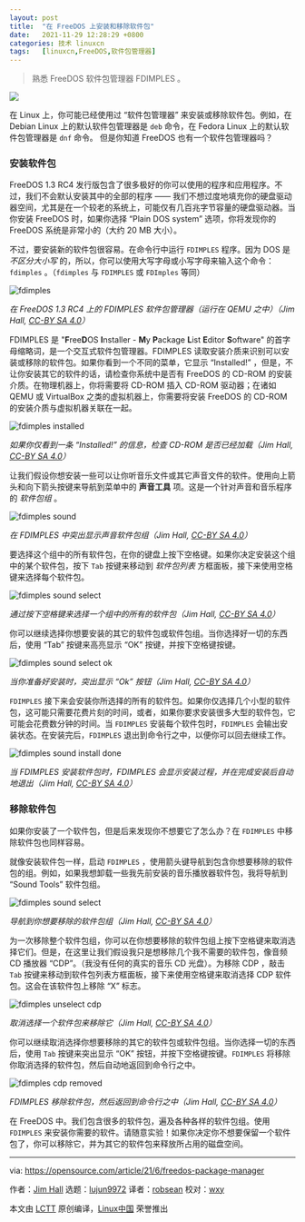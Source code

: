 ```yaml
---
layout: post
title:	"在 FreeDOS 上安装和移除软件包"
date:	2021-11-29 12:28:29 +0800 
categories:	技术 linuxcn 
tags:	[linuxcn,FreeDOS,软件包管理器]
---
```




> 
> 熟悉 FreeDOS 软件包管理器 FDIMPLES 。
> 
> 
> 


![](/Asserts/Images//attachment/album/202111/29/122823yhv0mg03v3mhr0cc.jpg)


在 Linux 上，你可能已经使用过 “软件包管理器” 来安装或移除软件包。例如，在 Debian Linux 上的默认软件包管理器是 `deb` 命令，在 Fedora Linux 上的默认软件包管理器是 `dnf` 命令。 但是你知道 FreeDOS 也有一个软件包管理器吗？


### 安装软件包


FreeDOS 1.3 RC4 发行版包含了很多极好的你可以使用的程序和应用程序。不过，我们不会默认安装其中的全部的程序 —— 我们不想过度地填充你的硬盘驱动器空间，尤其是在一个较老的系统上，可能仅有几百兆字节容量的硬盘驱动器。当你安装 FreeDOS 时，如果你选择 “Plain DOS system” 选项，你将发现你的 FreeDOS 系统是非常小的（大约 20 MB 大小）。


不过，要安装新的软件包很容易。在命令行中运行 `FDIMPLES` 程序。因为 DOS 是 *不区分大小写* 的，所以，你可以使用大写字母或小写字母来输入这个命令： `fdimples` 。（`fdimples` 与 `FDIMPLES` 或 `FDImples` 等同）


![fdimples](/Asserts/Images//attachment/album/202111/29/122831r9jpp49pxpccz1pe.png)


*在 FreeDOS 1.3 RC4 上的 FDIMPLES 软件包管理器（运行在 QEMU 之中）（Jim Hall, [CC-BY SA 4.0](https://creativecommons.org/licenses/by-sa/4.0/)）*


FDIMPLES 是 "**F**ree**D**OS **I**nstaller - **M**y **P**ackage **L**ist **E**ditor **S**oftware" 的首字母缩略词，是一个交互式软件包管理器。FDIMPLES 读取安装介质来识别可以安装或移除的软件包。如果你看到一个不同的菜单，它显示 “Installed!” ，但是，不让你安装其它的软件的话，请检查你系统中是否有 FreeDOS 的 CD-ROM 的安装介质。在物理机器上，你将需要将 CD-ROM 插入 CD-ROM 驱动器；在诸如 QEMU 或 VirtualBox 之类的虚拟机器上，你需要将安装 FreeDOS 的 CD-ROM 的安装介质与虚拟机器关联在一起。


![fdimples installed](/Asserts/Images//attachment/album/202111/29/122832zsm9z0r8a855i806.png)


*如果你仅看到一条 “Installed!” 的信息，检查 CD-ROM 是否已经加载（Jim Hall, [CC-BY SA 4.0](https://creativecommons.org/licenses/by-sa/4.0/)）*


让我们假设你想安装一些可以让你听音乐文件或其它声音文件的软件。使用向上箭头和向下箭头按键来导航到菜单中的 **声音工具** 项。这是一个针对声音和音乐程序的 *软件包组* 。


![fdimples sound](/Asserts/Images//attachment/album/202111/29/122832a0tto6k058o1582k.png)


*在 FDIMPLES 中突出显示声音软件包组（Jim Hall, [CC-BY SA 4.0](https://creativecommons.org/licenses/by-sa/4.0/)）*


要选择这个组中的所有软件包，在你的键盘上按下空格键。如果你决定安装这个组中的某个软件包，按下 `Tab` 按键来移动到 *软件包列表* 方框面板，接下来使用空格键来选择每个软件包。


![fdimples sound select](/Asserts/Images//attachment/album/202111/29/122832elapbes6e8g6lgos.png)


*通过按下空格键来选择一个组中的所有的软件包（Jim Hall, [CC-BY SA 4.0](https://creativecommons.org/licenses/by-sa/4.0/)）*


你可以继续选择你想要安装的其它的软件包或软件包组。当你选择好一切的东西后，使用 “Tab” 按键来高亮显示 “OK” 按键，并按下空格键按键。


![fdimples sound select ok](/Asserts/Images//attachment/album/202111/29/122833h2haav0lh7ie1irr.png)


*当你准备好安装时，突出显示 “Ok” 按钮（Jim Hall, [CC-BY SA 4.0](https://creativecommons.org/licenses/by-sa/4.0/)）*


`FDIMPLES` 接下来会安装你所选择的所有的软件包。如果你仅选择几个小型的软件包，这可能只需要花费片刻的时间，或者，如果你要求安装很多大型的软件包，它可能会花费数分钟的时间。当 `FDIMPLES` 安装每个软件包时，`FDIMPLES` 会输出安装状态。在安装完后，`FDIMPLES` 退出到命令行之中，以便你可以回去继续工作。


![fdimples sound install done](/Asserts/Images//attachment/album/202111/29/122833o7ss2mzejeeqblc5.png)


*当 FDIMPLES 安装软件包时，FDIMPLES 会显示安装过程，并在完成安装后自动地退出（Jim Hall, [CC-BY SA 4.0](https://creativecommons.org/licenses/by-sa/4.0/)）*


### 移除软件包


如果你安装了一个软件包，但是后来发现你不想要它了怎么办？在 `FDIMPLES` 中移除软件包也同样容易。


就像安装软件包一样，启动 `FDIMPLES` ，使用箭头键导航到包含你想要移除的软件包的组。例如，如果我想卸载一些我先前安装的音乐播放器软件包，我将导航到 “Sound Tools” 软件包组。


![fdimples sound select](/Asserts/Images//attachment/album/202111/29/122833qz6922ohv5so5935.png)


*导航到你想要移除的软件包组（Jim Hall, [CC-BY SA 4.0](https://creativecommons.org/licenses/by-sa/4.0/)）*


为一次移除整个软件包组，你可以在你想要移除的软件包组上按下空格键来取消选择它们。但是，在这里让我们假设我只是想移除几个我不需要的软件包，像音频 CD 播放器 “CDP”。（我没有任何的真实的音乐 CD 光盘）。为移除 CDP ，敲击 `Tab` 按键来移动到软件包列表方框面板，接下来使用空格键来取消选择 CDP 软件包。这会在该软件包上移除 “X” 标志。


![fdimples unselect cdp](/Asserts/Images//attachment/album/202111/29/122833nxjcmxvfbjzfwmm8.png)


*取消选择一个软件包来移除它（Jim Hall, [CC-BY SA 4.0](https://creativecommons.org/licenses/by-sa/4.0/)）*


你可以继续取消选择你想要移除的其它的软件包或软件包组。当你选择一切的东西后，使用 `Tab` 按键来突出显示 “OK” 按钮，并按下空格键按键。`FDIMPLES` 将移除你取消选择的软件包，然后自动地返回到命令行之中。


![fdimples cdp removed](/Asserts/Images//attachment/album/202111/29/122834dwwq364hqc2w4q3q.png)


*FDIMPLES 移除软件包，然后返回到命令行之中（Jim Hall, [CC-BY SA 4.0](https://creativecommons.org/licenses/by-sa/4.0/)）*


在 FreeDOS 中。我们包含很多的软件包，遍及各种各样的软件包组。使用 `FDIMPLES` 来安装你需要的软件。请随意实验！如果你决定你不想要保留一个软件包了，你可以移除它，并为其它的软件包来释放所占用的磁盘空间。




---


via: <https://opensource.com/article/21/6/freedos-package-manager>


作者：[Jim Hall](https://opensource.com/users/jim-hall) 选题：[lujun9972](https://github.com/lujun9972) 译者：[robsean](https://github.com/robsean) 校对：[wxy](https://github.com/wxy)


本文由 [LCTT](https://github.com/LCTT/TranslateProject) 原创编译，[Linux中国](https://linux.cn/) 荣誉推出

